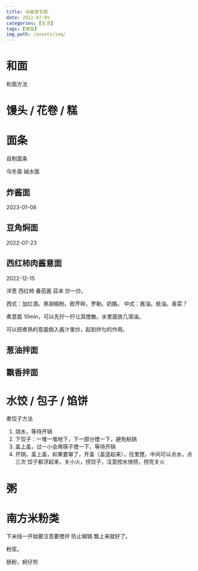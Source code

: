 ```yaml
---
title: 米面食专题
date: 2022-07-05
categories: [生活]
tags: [做饭]
img_path: /assets/img/
---
```

 
# 和面
和面方法


# 馒头 / 花卷 / 糕


# 面条
自制面条

乌冬面
碱水面

## 炸酱面

2023-01-08



## 豆角焖面

2022-07-23

## 西红柿肉酱意面

2022-12-15

洋葱 西红柿 番茄酱 蒜末 炒一炒。

西式：加红酒。黑胡椒粉。欧芹碎，罗勒。奶酪。
中式：酱油。蚝油。香菜？


煮意面 10min，可以先拧一拧让其搅散。水里面放几滴油。

可以把煮熟的意面倒入酱汁里炒，起到拌匀的作用。


## 葱油拌面

## 飘香拌面


# 水饺 / 包子 / 馅饼
煮饺子方法
1. 烧水，等待开锅
2. 下饺子：一堆一堆地下，下一部分搅一下，避免粘锅
3. 盖上盖，过一小会用筷子搅一下，等待开锅
4. 开锅，盖上盖，如果要窜了，开盖（盖竖起来），往里搅，中间可以点水，点三次
饺子都浮起来，关小火，捞饺子，注意控水快捞，捞完关火

# 粥

# 南方米粉类


下米线一开始要注意要搅拌 防止糊锅 飘上来就好了。





粉浆。

肠粉，蚵仔煎



